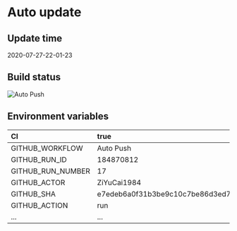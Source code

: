 ﻿# Auto update

## Update time

2020-07-27-22-01-23

## Build status

![Auto Push](https://github.com/ZiYuCai1984/Rustle.fmLuWorks.Automation.DailyPush/workflows/Auto%20Push/badge.svg)

## Environment variables

| CI  | true  |
| :------------ | :------------ |
| GITHUB_WORKFLOW	|  Auto Push |
| GITHUB_RUN_ID	|  184870812 |
| GITHUB_RUN_NUMBER	|  17 |
| GITHUB_ACTOR	|  ZiYuCai1984 |
| GITHUB_SHA	|  e7edeb6a0f31b3be9c10c7be86d3ed7350c922b9 |
| GITHUB_ACTION	|  run |
| ... |...|
